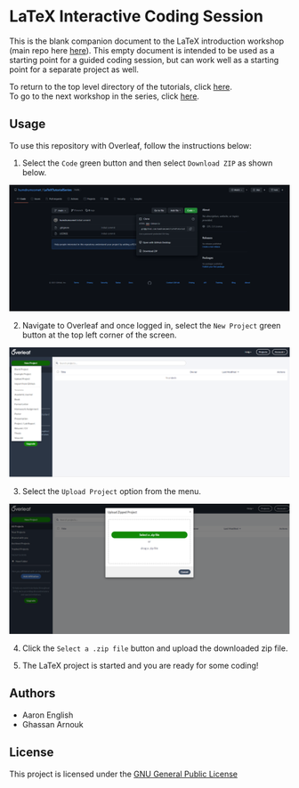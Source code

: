 # LaTeX Interactive Coding Session

This is the blank companion document to the LaTeX introduction workshop (main repo here [here](https://github.com/humdrumcomet/LaTeXIntroduction)).
This empty document is intended to be used as a starting point for a guided coding session, but can work well as a starting point for a separate project as well.

To return to the top level directory of the tutorials, click [here](https://github.com/humdrumcomet/LaTeXTutorialSeries).\
To go to the next workshop in the series, click [here](https://github.com/humdrumcomet/LaTeXAdvancedWorkshop).

## Usage
To use this repository with Overleaf, follow the instructions below:

1. Select the `Code` green button and then select `Download ZIP` as shown below.

![attributes](img/downloadZip.png)

2. Navigate to Overleaf and once logged in, select the `New Project` green button at the top left corner of the screen.

![attributes](img/overleafUploadProject.png)

3. Select the `Upload Project` option from the menu.

![attributes](img/selectazip.png)

4. Click the `Select a .zip file` button and upload the downloaded zip file.

5. The LaTeX project is started and you are ready for some coding!

## Authors

* Aaron English
* Ghassan Arnouk

## License

This project is licensed under the [GNU General Public License](LICENSE)

[LICENSE]: https://github.com/humdrumcomet/LaTeXTutorialSeries/blob/main/LICENSE
